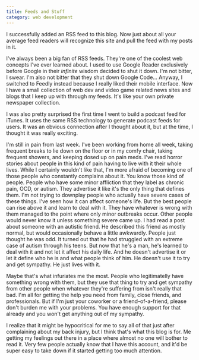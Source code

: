 ```yaml
---
title: Feeds and Stuff
category: web development
---
```

I successfully added an RSS feed to this blog. Now just about all your average feed readers will recognize this site and pull the feed with my posts in it.

I've always been a big fan of RSS feeds. They're one of the coolest web concepts I've ever learned about. I used to use Google Reader exclusively before Google in their *infinite* wisdom decided to shut it down. I'm not bitter, I swear. I'm also not bitter that they shut down Google Code... Anyway, I switched to Feedly instead because I really liked their mobile interface. Now I have a small collection of web dev and video game related news sites and blogs that I keep up with through my feeds. It's like your own private newspaper collection.

I was also pretty surprised the first time I went to build a podcast feed for iTunes. It uses the same RSS technology to generate podcast feeds for users. It was an obvious connection after I thought about it, but at the time, I thought it was really exciting.

I'm still in pain from last week. I've been working from home all week, taking frequent breaks to lie down on the floor or in my comfy chair, taking frequent showers, and keeping dosed up on pain meds. I've read horror stories about people in this kind of pain having to live with it their whole lives. While I certainly wouldn't like that, I'm more afraid of becoming one of those people who constantly complains about it. You know those kind of people. People who have some minor affliction that they label as chronic pain, OCD, or autism. They advertise it like it's the only thing that defines them. I'm not trying to downplay people who actually have severe cases of these things. I've seen how it can affect someone's life. But the best people can rise above it and learn to deal with it. They have whatever is wrong with them managed to the point where only minor outbreaks occur. Other people would never know it unless something severe came up. I had read a post about someone with an autistic friend. He described this friend as mostly normal, but would occasionally behave a little awkwardly. People just thought he was odd. It turned out that he had struggled with an extreme case of autism through his teens. But now that he's a man, he's learned to deal with it and not let it affect his daily life. And he doesn't advertise it or let it define who he is and what people think of him. He doesn't use it to try and get sympathy. He just lives with it.

Maybe that's what infuriates me the most. People who legitimatelly have something wrong with them, but they use that thing to try and get sympathy from other people when whatever they're suffering from isn't really that bad. I'm all for getting the help you need from family, close friends, and professionals. But if I'm just your coworker or a friend-of-a-friend, please don't burden me with your problems. You have enough support for that already and you won't get anything out of my sympathy.

I realize that it might be hypocritical for me to say all of that just after complaining about my back injury, but I think that's what this blog is for. Me getting my feelings out there in a place where almost no one will bother to read it. Very few people actually know that I have this account, and it'd be super easy to take down if it started getting too much attention.